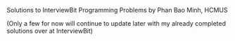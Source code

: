 Solutions to InterviewBit Programming Problems by Phan Bao Minh, HCMUS

(Only a few for now will continue to update later with my already completed solutions over at InterviewBit)
